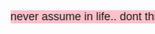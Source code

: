 <html>
  <head>
    <style>
      .scrolling-text {
        background-color: pink;
        font-family: "Comic Sans MS", cursive, sans-serif;
        font-size: 18px;
        white-space: nowrap;
        overflow: hidden;
        animation: scrolling-text 10s linear infinite;
      }
      @keyframes scrolling-text {
        from {
          transform: translateX(100%);
        }
        to {
          transform: translateX(-100%);
        }
      }
    </style>
  </head>
  <body>
    <div class="scrolling-text">never assume in life.. dont think that carrot big because carrot big leaf because small leaf carrot big not leaf big size</div>
  </body>
</html>


<html>
  <head>
    <style>
      body {
        background-image: url("https://i.imgur.com/lkgMab8.gif");
  background-size: cover;
  background-position: center;
        background-repeat: no-repeat;
      }
    </style>
  </head>
  <body>
  </body>
</html>
